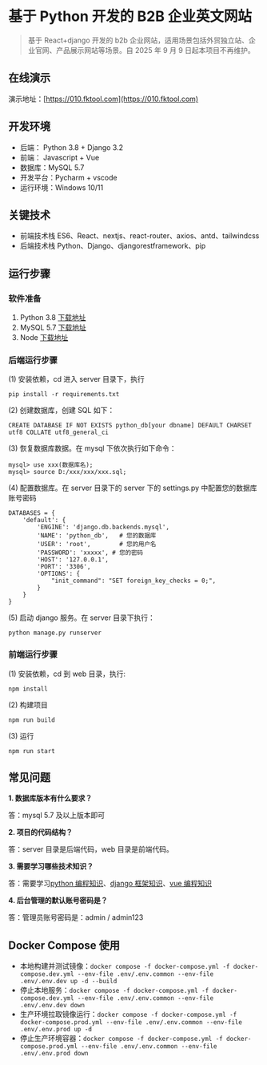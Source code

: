 # 基于 Python 开发的 B2B 企业英文网站

> 基于 React+django 开发的 b2b 企业网站，适用场景包括外贸独立站、企业官网、产品展示网站等场景。自 2025 年 9 月 9 日起本项目不再维护。

## 在线演示

演示地址：[https://010.fktool.com](https://010.fktool.com)

## 开发环境

- 后端： Python 3.8 + Django 3.2
- 前端： Javascript + Vue
- 数据库：MySQL 5.7
- 开发平台：Pycharm + vscode
- 运行环境：Windows 10/11

## 关键技术

- 前端技术栈 ES6、React、nextjs、react-router、axios、antd、tailwindcss
- 后端技术栈 Python、Django、djangorestframework、pip

## 运行步骤

### 软件准备

1. Python 3.8 [下载地址](https://www.python.org/ftp/python/3.8.10/python-3.8.10-amd64.exe)
2. MySQL 5.7 [下载地址](https://dev.mysql.com/get/Downloads/MySQLInstaller/mysql-installer-community-5.7.44.0.msi)
3. Node [下载地址](https://nodejs.org/dist/v18.20.2/node-v18.20.2-x64.msi)

### 后端运行步骤

(1) 安装依赖，cd 进入 server 目录下，执行

```
pip install -r requirements.txt
```

(2) 创建数据库，创建 SQL 如下：

```
CREATE DATABASE IF NOT EXISTS python_db[your dbname] DEFAULT CHARSET utf8 COLLATE utf8_general_ci
```

(3) 恢复数据库数据。在 mysql 下依次执行如下命令：

```
mysql> use xxx(数据库名);
mysql> source D:/xxx/xxx/xxx.sql;
```

(4) 配置数据库。在 server 目录下的 server 下的 settings.py 中配置您的数据库账号密码

```
DATABASES = {
    'default': {
        'ENGINE': 'django.db.backends.mysql',
        'NAME': 'python_db',   # 您的数据库
        'USER': 'root',        # 您的用户名
        'PASSWORD': 'xxxxx', # 您的密码
        'HOST': '127.0.0.1',
        'PORT': '3306',
        'OPTIONS': {
            "init_command": "SET foreign_key_checks = 0;",
        }
    }
}
```

(5) 启动 django 服务。在 server 目录下执行：

```
python manage.py runserver
```

### 前端运行步骤

(1) 安装依赖，cd 到 web 目录，执行:

```
npm install
```

(2) 构建项目

```
npm run build
```

(3) 运行

```
npm run start
```

## 常见问题

**1. 数据库版本有什么要求？**

答：mysql 5.7 及以上版本即可

**2. 项目的代码结构？**

答：server 目录是后端代码，web 目录是前端代码。

**3. 需要学习哪些技术知识？**

答：需要学习[python 编程知识](https://www.runoob.com/python3/python3-tutorial.html)、[django 框架知识](https://docs.djangoproject.com/zh-hans/3.2/)、[vue 编程知识](https://cn.vuejs.org/guide/introduction.html)

**4. 后台管理的默认账号密码是？**

答：管理员账号密码是：admin / admin123

## Docker Compose 使用

- 本地构建并测试镜像：`docker compose -f docker-compose.yml -f docker-compose.dev.yml --env-file .env/.env.common --env-file .env/.env.dev up -d --build`
- 停止本地服务：`docker compose -f docker-compose.yml -f docker-compose.dev.yml --env-file .env/.env.common --env-file .env/.env.dev down`
- 生产环境拉取镜像运行：`docker compose -f docker-compose.yml -f docker-compose.prod.yml --env-file .env/.env.common --env-file .env/.env.prod up -d`
- 停止生产环境容器：`docker compose -f docker-compose.yml -f docker-compose.prod.yml --env-file .env/.env.common --env-file .env/.env.prod down`
